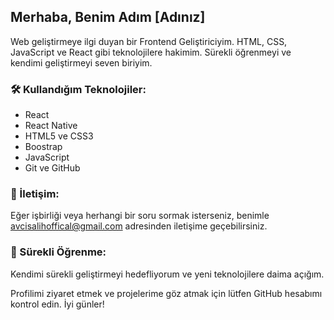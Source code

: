 ## Merhaba, Benim Adım [Adınız]



Web geliştirmeye ilgi duyan bir Frontend Geliştiriciyim. 
HTML, CSS, JavaScript ve React gibi teknolojilere hakimim. 
Sürekli öğrenmeyi ve kendimi geliştirmeyi seven biriyim.



### 🛠️ Kullandığım Teknolojiler:

- React
- React Native
- HTML5 ve CSS3
- Boostrap
- JavaScript
- Git ve GitHub


### 💬 İletişim:

Eğer işbirliği veya herhangi bir soru sormak isterseniz, benimle [avcisalihoffical@gmail.com](mailto:email@example.com) adresinden iletişime geçebilirsiniz.

### 🌱 Sürekli Öğrenme:

Kendimi sürekli geliştirmeyi hedefliyorum ve yeni teknolojilere daima açığım.

Profilimi ziyaret etmek ve projelerime göz atmak için lütfen GitHub hesabımı kontrol edin. İyi günler!
